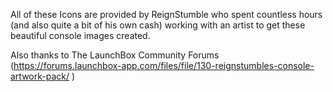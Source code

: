 All of these Icons are provided by ReignStumble who spent countless hours (and also quite a bit of his own cash) working with an artist to get these beautiful console images created.

Also thanks to The LaunchBox Community Forums (https://forums.launchbox-app.com/files/file/130-reignstumbles-console-artwork-pack/ )
